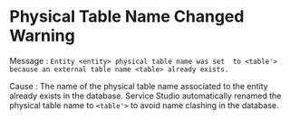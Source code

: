 # Physical Table Name Changed Warning

Message
:   `Entity <entity> physical table name was set  to <table'> because an external table name <table> already exists.`

Cause
:   The name of the physical table name associated to the entity already exists in the database. Service Studio automatically renamed the physical table name to `<table'>` to avoid name clashing in the database.
